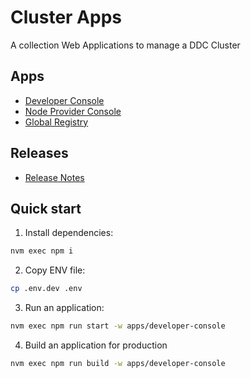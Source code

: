 # Cluster Apps

A collection Web Applications to manage a DDC Cluster

## Apps

- [Developer Console](apps/developer-console)
- [Node Provider Console](apps/node-provider)
- [Global Registry](apps/global-registry)

## Releases

- [Release Notes](./CHANGELOG.md)

## Quick start

1. Install dependencies:

```bash
nvm exec npm i
```

2. Copy ENV file:

```bash
cp .env.dev .env
```

3. Run an application:

```bash
nvm exec npm run start -w apps/developer-console
```

4. Build an application for production

```bash
nvm exec npm run build -w apps/developer-console
```